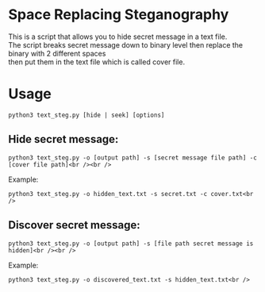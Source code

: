 # Space Replacing Steganography
This is a script that allows you to hide secret message in a text file.<br />
The script breaks secret message down to binary level then replace the binary with 2 different spaces<br />
then put them in the text file which is called cover file.

# Usage
```
python3 text_steg.py [hide | seek] [options]
```

## Hide secret message:<br />
```
python3 text_steg.py -o [output path] -s [secret message file path] -c [cover file path]<br /><br />
```
Example:<br />
```
python3 text_steg.py -o hidden_text.txt -s secret.txt -c cover.txt<br />
```

## Discover secret message:<br />
```
python3 text_steg.py -o [output path] -s [file path secret message is hidden]<br /><br />
```
Example:<br />
```
python3 text_steg.py -o discovered_text.txt -s hidden_text.txt<br />
```
